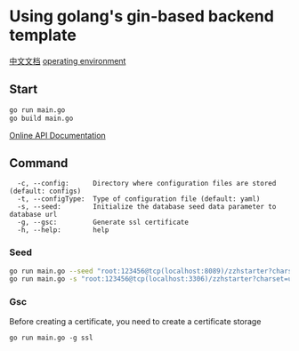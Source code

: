 # Using golang's gin-based backend template


[中文文档](./README-CN.md)
[operating environment](./DEVEN.md)
## Start

```sh
go run main.go
go build main.go
```

[Online API Documentation](https://www.apifox.cn/apidoc/project-2379970/api-65717385)


## Command

```
  -c, --config:      Directory where configuration files are stored (default: configs)
  -t, --configType:  Type of configuration file (default: yaml)
  -s, --seed:        Initialize the database seed data parameter to database url
  -g, --gsc:         Generate ssl certificate
  -h, --help:        help
```

### Seed

```sh
go run main.go --seed "root:123456@tcp(localhost:8089)/zzhstarter?charset=utf8mb4&parseTime=True&loc=Local"
go run main.go -s "root:123456@tcp(localhost:3306)/zzhstarter?charset=utf8mb4&parseTime=True&loc=Local"
```

### Gsc
Before creating a certificate, you need to create a certificate storage
```
go run main.go -g ssl
```
